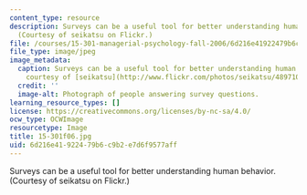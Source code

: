 ```yaml
---
content_type: resource
description: Surveys can be a useful tool for better understanding human behavior.
  (Courtesy of seikatsu on Flickr.)
file: /courses/15-301-managerial-psychology-fall-2006/6d216e41922479b6c9b2e7d6f9577aff_15-301f06.jpg
file_type: image/jpeg
image_metadata:
  caption: Surveys can be a useful tool for better understanding human behavior. (Image
    courtesy of [seikatsu](http://www.flickr.com/photos/seikatsu/489710558/) on Flickr.)
  credit: ''
  image-alt: Photograph of people answering survey questions.
learning_resource_types: []
license: https://creativecommons.org/licenses/by-nc-sa/4.0/
ocw_type: OCWImage
resourcetype: Image
title: 15-301f06.jpg
uid: 6d216e41-9224-79b6-c9b2-e7d6f9577aff
---
```

Surveys can be a useful tool for better understanding human behavior. (Courtesy of seikatsu on Flickr.)